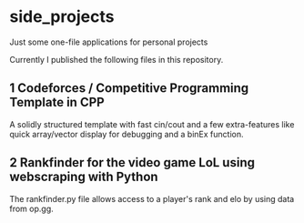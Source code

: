# side_projects
Just some one-file applications for personal projects

Currently I published the following files in this repository.

## 1 Codeforces / Competitive Programming Template in CPP

A solidly structured template with fast cin/cout and a few extra-features like quick array/vector display for debugging and a binEx function.

## 2 Rankfinder for the video game LoL using webscraping with Python

The rankfinder.py file allows access to a player's rank and elo by using data from op.gg.
